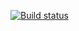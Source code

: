 [![Build status](https://ci.appveyor.com/api/projects/status/m4t529dvkdp9a6q2?svg=true)](https://ci.appveyor.com/project/demmysabel/cardorder)
